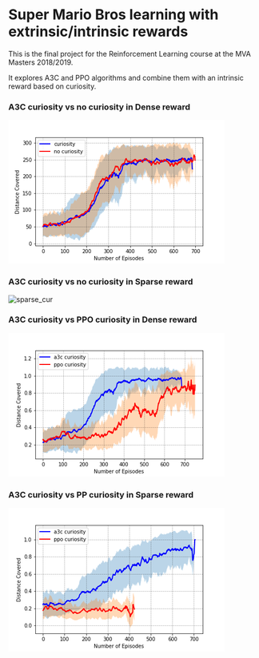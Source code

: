 # Super Mario Bros learning with extrinsic/intrinsic rewards


This is the final project for the Reinforcement Learning course at the MVA Masters 2018/2019. 

It explores A3C and PPO algorithms and combine them with an intrinsic reward based on curiosity. 


### A3C curiosity vs no curiosity in Dense reward 

![dense_cur](figures/dense_plot.png)

### A3C curiosity vs no curiosity in Sparse reward 

![sparse_cur](figures/dense_sparse.png)

### A3C curiosity vs PPO curiosity in Dense reward 

![dense_ppo](figures/dense_ppo_plot.png)

### A3C curiosity vs PP curiosity in Sparse reward 

![sparse_ppo](figures/sparse_ppo_plot.png)
